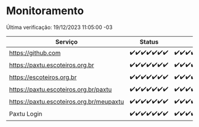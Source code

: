 # Monitoramento

Última verificação: 19/12/2023 11:05:00 -03

|Serviço|Status|Últimas 24h|
|---|---|---|
|https://github.com|<span title="2023-12-12: OK=24">✔️</span><span title="2023-12-13: OK=24">✔️</span><span title="2023-12-14: OK=24">✔️</span><span title="2023-12-15: OK=24">✔️</span><span title="2023-12-16: OK=24">✔️</span><span title="2023-12-17: OK=24">✔️</span><span title="2023-12-18: OK=14">✔️</span>|<span title="18/12/2023 11:06:00 -03 : 200">✔️</span><span title="18/12/2023 12:07:00 -03 : 200">✔️</span><span title="18/12/2023 13:07:00 -03 : 200">✔️</span><span title="18/12/2023 14:05:00 -03 : 200">✔️</span><span title="18/12/2023 15:08:00 -03 : 200">✔️</span><span title="18/12/2023 16:03:00 -03 : 200">✔️</span><span title="18/12/2023 17:07:00 -03 : 200">✔️</span><span title="18/12/2023 18:04:00 -03 : 200">✔️</span><span title="18/12/2023 19:05:00 -03 : 200">✔️</span><span title="18/12/2023 20:06:00 -03 : 200">✔️</span><span title="18/12/2023 21:31:00 -03 : 200">✔️</span><span title="18/12/2023 22:46:00 -03 : 200">✔️</span><span title="18/12/2023 23:20:00 -03 : 200">✔️</span><span title="19/12/2023 00:07:00 -03 : 200">✔️</span><span title="19/12/2023 01:08:00 -03 : 200">✔️</span><span title="19/12/2023 02:06:00 -03 : 200">✔️</span><span title="19/12/2023 03:08:00 -03 : 200">✔️</span><span title="19/12/2023 04:06:00 -03 : 200">✔️</span><span title="19/12/2023 05:09:00 -03 : 200">✔️</span><span title="19/12/2023 06:06:00 -03 : 200">✔️</span><span title="19/12/2023 07:06:00 -03 : 200">✔️</span><span title="19/12/2023 08:04:00 -03 : 200">✔️</span><span title="19/12/2023 09:11:00 -03 : 200">✔️</span><span title="19/12/2023 10:08:00 -03 : 200">✔️</span><span title="19/12/2023 11:05:00 -03 : 200">✔️</span>|
|https://paxtu.escoteiros.org.br|<span title="2023-12-12: OK=24">✔️</span><span title="2023-12-13: OK=24">✔️</span><span title="2023-12-14: OK=24">✔️</span><span title="2023-12-15: OK=24">✔️</span><span title="2023-12-16: OK=24">✔️</span><span title="2023-12-17: OK=24">✔️</span><span title="2023-12-18: OK=14">✔️</span>|<span title="18/12/2023 11:06:00 -03 : 200">✔️</span><span title="18/12/2023 12:07:00 -03 : 200">✔️</span><span title="18/12/2023 13:07:00 -03 : 200">✔️</span><span title="18/12/2023 14:05:00 -03 : 200">✔️</span><span title="18/12/2023 15:08:00 -03 : 200">✔️</span><span title="18/12/2023 16:03:00 -03 : 200">✔️</span><span title="18/12/2023 17:07:00 -03 : 200">✔️</span><span title="18/12/2023 18:04:00 -03 : 200">✔️</span><span title="18/12/2023 19:05:00 -03 : 200">✔️</span><span title="18/12/2023 20:06:00 -03 : 200">✔️</span><span title="18/12/2023 21:31:00 -03 : 200">✔️</span><span title="18/12/2023 22:46:00 -03 : 200">✔️</span><span title="18/12/2023 23:20:00 -03 : 200">✔️</span><span title="19/12/2023 00:07:00 -03 : 200">✔️</span><span title="19/12/2023 01:08:00 -03 : 200">✔️</span><span title="19/12/2023 02:06:00 -03 : 200">✔️</span><span title="19/12/2023 03:08:00 -03 : 200">✔️</span><span title="19/12/2023 04:06:00 -03 : 200">✔️</span><span title="19/12/2023 05:09:00 -03 : 200">✔️</span><span title="19/12/2023 06:06:00 -03 : 200">✔️</span><span title="19/12/2023 07:06:00 -03 : 200">✔️</span><span title="19/12/2023 08:04:00 -03 : 200">✔️</span><span title="19/12/2023 09:11:00 -03 : 200">✔️</span><span title="19/12/2023 10:08:00 -03 : 200">✔️</span><span title="19/12/2023 11:05:00 -03 : 200">✔️</span>|
|https://escoteiros.org.br|<span title="2023-12-12: OK=24">✔️</span><span title="2023-12-13: OK=24">✔️</span><span title="2023-12-14: OK=24">✔️</span><span title="2023-12-15: OK=24">✔️</span><span title="2023-12-16: OK=24">✔️</span><span title="2023-12-17: OK=24">✔️</span><span title="2023-12-18: OK=14">✔️</span>|<span title="18/12/2023 11:06:00 -03 : 200">✔️</span><span title="18/12/2023 12:07:00 -03 : 200">✔️</span><span title="18/12/2023 13:07:00 -03 : 200">✔️</span><span title="18/12/2023 14:05:00 -03 : 200">✔️</span><span title="18/12/2023 15:08:00 -03 : 200">✔️</span><span title="18/12/2023 16:03:00 -03 : 200">✔️</span><span title="18/12/2023 17:07:00 -03 : 200">✔️</span><span title="18/12/2023 18:04:00 -03 : 200">✔️</span><span title="18/12/2023 19:05:00 -03 : 200">✔️</span><span title="18/12/2023 20:06:00 -03 : 200">✔️</span><span title="18/12/2023 21:31:00 -03 : 200">✔️</span><span title="18/12/2023 22:46:00 -03 : 200">✔️</span><span title="18/12/2023 23:20:00 -03 : 200">✔️</span><span title="19/12/2023 00:07:00 -03 : 200">✔️</span><span title="19/12/2023 01:08:00 -03 : 200">✔️</span><span title="19/12/2023 02:06:00 -03 : 200">✔️</span><span title="19/12/2023 03:08:00 -03 : 200">✔️</span><span title="19/12/2023 04:06:00 -03 : 200">✔️</span><span title="19/12/2023 05:09:00 -03 : 200">✔️</span><span title="19/12/2023 06:06:00 -03 : 200">✔️</span><span title="19/12/2023 07:06:00 -03 : 200">✔️</span><span title="19/12/2023 08:04:00 -03 : 200">✔️</span><span title="19/12/2023 09:11:00 -03 : 200">✔️</span><span title="19/12/2023 10:08:00 -03 : 200">✔️</span><span title="19/12/2023 11:05:00 -03 : 200">✔️</span>|
|https://paxtu.escoteiros.org.br/paxtu|<span title="2023-12-12: OK=24">✔️</span><span title="2023-12-13: OK=24">✔️</span><span title="2023-12-14: OK=24">✔️</span><span title="2023-12-15: OK=24">✔️</span><span title="2023-12-16: OK=24">✔️</span><span title="2023-12-17: OK=24">✔️</span><span title="2023-12-18: OK=14">✔️</span>|<span title="18/12/2023 11:06:00 -03 : 200">✔️</span><span title="18/12/2023 12:07:00 -03 : 200">✔️</span><span title="18/12/2023 13:07:00 -03 : 200">✔️</span><span title="18/12/2023 14:05:00 -03 : 200">✔️</span><span title="18/12/2023 15:08:00 -03 : 200">✔️</span><span title="18/12/2023 16:03:00 -03 : 200">✔️</span><span title="18/12/2023 17:07:00 -03 : 200">✔️</span><span title="18/12/2023 18:04:00 -03 : 200">✔️</span><span title="18/12/2023 19:05:00 -03 : 200">✔️</span><span title="18/12/2023 20:06:00 -03 : 200">✔️</span><span title="18/12/2023 21:31:00 -03 : 200">✔️</span><span title="18/12/2023 22:46:00 -03 : 200">✔️</span><span title="18/12/2023 23:20:00 -03 : 200">✔️</span><span title="19/12/2023 00:07:00 -03 : 200">✔️</span><span title="19/12/2023 01:08:00 -03 : 200">✔️</span><span title="19/12/2023 02:06:00 -03 : 200">✔️</span><span title="19/12/2023 03:08:00 -03 : 200">✔️</span><span title="19/12/2023 04:06:00 -03 : 200">✔️</span><span title="19/12/2023 05:09:00 -03 : 200">✔️</span><span title="19/12/2023 06:06:00 -03 : 200">✔️</span><span title="19/12/2023 07:06:00 -03 : 200">✔️</span><span title="19/12/2023 08:04:00 -03 : 200">✔️</span><span title="19/12/2023 09:11:00 -03 : 200">✔️</span><span title="19/12/2023 10:08:00 -03 : 200">✔️</span><span title="19/12/2023 11:05:00 -03 : 200">✔️</span>|
|https://paxtu.escoteiros.org.br/meupaxtu|<span title="2023-12-12: OK=24">✔️</span><span title="2023-12-13: OK=24">✔️</span><span title="2023-12-14: OK=24">✔️</span><span title="2023-12-15: OK=24">✔️</span><span title="2023-12-16: OK=24">✔️</span><span title="2023-12-17: OK=24">✔️</span><span title="2023-12-18: OK=14">✔️</span>|<span title="18/12/2023 11:06:00 -03 : 200">✔️</span><span title="18/12/2023 12:07:00 -03 : 200">✔️</span><span title="18/12/2023 13:07:00 -03 : 200">✔️</span><span title="18/12/2023 14:05:00 -03 : 200">✔️</span><span title="18/12/2023 15:08:00 -03 : 200">✔️</span><span title="18/12/2023 16:03:00 -03 : 200">✔️</span><span title="18/12/2023 17:07:00 -03 : 200">✔️</span><span title="18/12/2023 18:04:00 -03 : 200">✔️</span><span title="18/12/2023 19:05:00 -03 : 200">✔️</span><span title="18/12/2023 20:06:00 -03 : 200">✔️</span><span title="18/12/2023 21:31:00 -03 : 200">✔️</span><span title="18/12/2023 22:46:00 -03 : 200">✔️</span><span title="18/12/2023 23:20:00 -03 : 200">✔️</span><span title="19/12/2023 00:07:00 -03 : 200">✔️</span><span title="19/12/2023 01:08:00 -03 : 200">✔️</span><span title="19/12/2023 02:06:00 -03 : 200">✔️</span><span title="19/12/2023 03:08:00 -03 : 200">✔️</span><span title="19/12/2023 04:06:00 -03 : 200">✔️</span><span title="19/12/2023 05:09:00 -03 : 200">✔️</span><span title="19/12/2023 06:06:00 -03 : 200">✔️</span><span title="19/12/2023 07:06:00 -03 : 200">✔️</span><span title="19/12/2023 08:04:00 -03 : 200">✔️</span><span title="19/12/2023 09:11:00 -03 : 200">✔️</span><span title="19/12/2023 10:08:00 -03 : 200">✔️</span><span title="19/12/2023 11:05:00 -03 : 200">✔️</span>|
|Paxtu Login|<span title="2023-12-12: OK=24">✔️</span><span title="2023-12-13: OK=24">✔️</span><span title="2023-12-14: OK=24">✔️</span><span title="2023-12-15: OK=24">✔️</span><span title="2023-12-16: OK=24">✔️</span><span title="2023-12-17: OK=24">✔️</span><span title="2023-12-18: OK=14">✔️</span>|<span title="18/12/2023 11:06:00 -03 : 200">✔️</span><span title="18/12/2023 12:07:00 -03 : 200">✔️</span><span title="18/12/2023 13:07:00 -03 : 200">✔️</span><span title="18/12/2023 14:05:00 -03 : 200">✔️</span><span title="18/12/2023 15:08:00 -03 : 200">✔️</span><span title="18/12/2023 16:03:00 -03 : 200">✔️</span><span title="18/12/2023 17:07:00 -03 : 200">✔️</span><span title="18/12/2023 18:04:00 -03 : 200">✔️</span><span title="18/12/2023 19:05:00 -03 : 200">✔️</span><span title="18/12/2023 20:06:00 -03 : 200">✔️</span><span title="18/12/2023 21:31:00 -03 : 200">✔️</span><span title="18/12/2023 22:46:00 -03 : 200">✔️</span><span title="18/12/2023 23:20:00 -03 : 200">✔️</span><span title="19/12/2023 00:07:00 -03 : 200">✔️</span><span title="19/12/2023 01:08:00 -03 : 200">✔️</span><span title="19/12/2023 02:06:00 -03 : 200">✔️</span><span title="19/12/2023 03:08:00 -03 : 200">✔️</span><span title="19/12/2023 04:06:00 -03 : 200">✔️</span><span title="19/12/2023 05:09:00 -03 : 200">✔️</span><span title="19/12/2023 06:06:00 -03 : 200">✔️</span><span title="19/12/2023 07:06:00 -03 : 200">✔️</span><span title="19/12/2023 08:04:00 -03 : 200">✔️</span><span title="19/12/2023 09:11:00 -03 : 200">✔️</span><span title="19/12/2023 10:08:00 -03 : 200">✔️</span><span title="19/12/2023 11:05:00 -03 : 200">✔️</span>|
